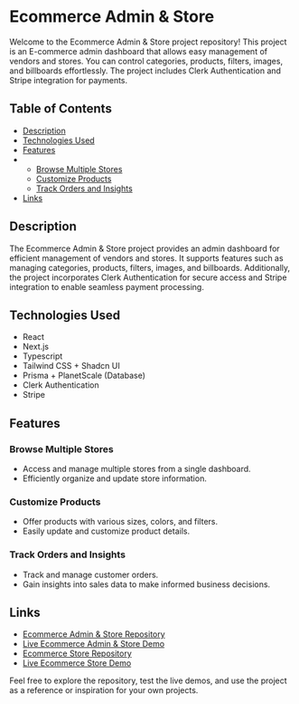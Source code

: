 # Ecommerce Admin & Store

Welcome to the Ecommerce Admin & Store project repository! This project is an E-commerce admin dashboard that allows easy management of vendors and stores. You can control categories, products, filters, images, and billboards effortlessly. The project includes Clerk Authentication and Stripe integration for payments.

## Table of Contents

- [Description](#description)
- [Technologies Used](#technologies-used)
- [Features](#features)
- - [Browse Multiple Stores](#browse-multiple-stores)
  - [Customize Products](#customize-products)
  - [Track Orders and Insights](#track-orders-and-insights)
- [Links](#links)

## Description

The Ecommerce Admin & Store project provides an admin dashboard for efficient management of vendors and stores. It supports features such as managing categories, products, filters, images, and billboards. Additionally, the project incorporates Clerk Authentication for secure access and Stripe integration to enable seamless payment processing.

## Technologies Used

- React
- Next.js
- Typescript
- Tailwind CSS + Shadcn UI
- Prisma + PlanetScale (Database)
- Clerk Authentication
- Stripe

## Features

### Browse Multiple Stores

- Access and manage multiple stores from a single dashboard.
- Efficiently organize and update store information.

### Customize Products

- Offer products with various sizes, colors, and filters.
- Easily update and customize product details.

### Track Orders and Insights

- Track and manage customer orders.
- Gain insights into sales data to make informed business decisions.

## Links

- [Ecommerce Admin & Store Repository](https://github.com/Ganna-And/ecommerse-dashboard.git)
- [Live Ecommerce Admin & Store Demo](https://ecommerse-dashboard.vercel.app)
- [Ecommerce Store Repository](https://github.com/Ganna-And/ecommerce-store.git)
- [Live Ecommerce Store Demo](https://ecommerce-store-tau-blue.vercel.app)

Feel free to explore the repository, test the live demos, and use the project as a reference or inspiration for your own projects.

